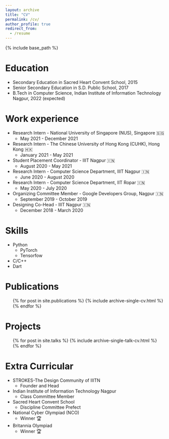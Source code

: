 ```yaml
---
layout: archive
title: "CV"
permalink: /cv/
author_profile: true
redirect_from:
  - /resume
---
```


{% include base_path %}

Education
======
* Secondary Education in Sacred Heart Convent School, 2015
* Senior Secondary Education in S.D. Public School, 2017
* B.Tech in Computer Science, Indian Institute of Information Technology Nagpur, 2022 (expected)

Work experience
======
* Research Intern - National University of Singapore (NUS), Singapore 🇸🇬
  * May 2021 - December 2021
* Research Intern - The Chinese University of Hong Kong (CUHK), Hong Kong 🇭🇰
  * January 2021 - May 2021 
* Student Placement Coordinator - IIIT Nagpur 🇮🇳
  * August 2020 - May 2021
* Research Intern - Computer Science Department, IIIT Nagpur 🇮🇳
  * June 2020 - August 2020
* Research Intern - Computer Science Department, IIT Ropar 🇮🇳
  * May 2020 - July 2020
* Organizing Committee Member - Google Developers Group, Nagpur 🇮🇳
  * September 2019 - October 2019
* Designing Co-Head - IIIT Nagpur 🇮🇳
  * December 2018 - March 2020
  
Skills
======
* Python
  *  PyTorch
  *  Tensorfow
* C/C++
* Dart

Publications
======
  <ul>{% for post in site.publications %}
    {% include archive-single-cv.html %}
  {% endfor %}</ul>
  
Projects
======
  <ul>{% for post in site.talks %}
    {% include archive-single-talk-cv.html %}
  {% endfor %}</ul>
  
  
Extra Curricular
======
* STROKES-The Design Community of IIITN
  * Founder and Head 
* Indian Institute of Information Technology Nagpur
  * Class Committee Member
* Sacred Heart Convent School
  * Discipline Committee Prefect
* National Cyber Olympiad (NCO)
  * Winner 🏆
* Britannia Olympiad
  * Winner 🏆











  
